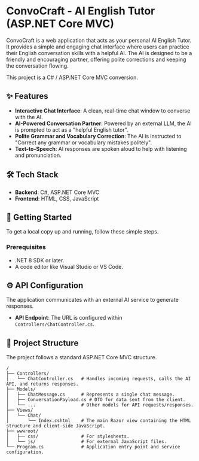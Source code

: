 # ConvoCraft - AI English Tutor (ASP.NET Core MVC)


ConvoCraft is a web application that acts as your personal AI English Tutor. It provides a simple and engaging chat interface where users can practice their English conversation skills with a helpful AI. The AI is designed to be a friendly and encouraging partner, offering polite corrections and keeping the conversation flowing.

This project is a C# / ASP.NET Core MVC conversion.

## ✨ Features

* **Interactive Chat Interface**: A clean, real-time chat window to converse with the AI.
* **AI-Powered Conversation Partner**: Powered by an external LLM, the AI is prompted to act as a "helpful English tutor".
* **Polite Grammar and Vocabulary Correction**: The AI is instructed to "Correct any grammar or vocabulary mistakes politely".
* **Text-to-Speech**: AI responses are spoken aloud to help with listening and pronunciation.

## 🛠️ Tech Stack

* **Backend**: C#, ASP.NET Core MVC
* **Frontend**: HTML, CSS, JavaScript

## 🚀 Getting Started

To get a local copy up and running, follow these simple steps.

### Prerequisites

* .NET 8 SDK or later.
* A code editor like Visual Studio or VS Code.

## ⚙️ API Configuration

The application communicates with an external AI service to generate responses.

* **API Endpoint**: The URL is configured within `Controllers/ChatController.cs`.

## 📁 Project Structure

The project follows a standard ASP.NET Core MVC structure.

```
/
├── Controllers/
│   └── ChatController.cs   # Handles incoming requests, calls the AI API, and returns responses.
├── Models/
│   ├── ChatMessage.cs      # Represents a single chat message.
│   ├── ConversationPayload.cs # DTO for data sent from the client.
│   └── ...                 # Other models for API requests/responses.
├── Views/
│   └── Chat/
│       └── Index.cshtml    # The main Razor view containing the HTML structure and client-side JavaScript.
├── wwwroot/
│   ├── css/                # For stylesheets.
│   └── js/                 # For external JavaScript files.
└── Program.cs              # Application entry point and service configuration.
```
